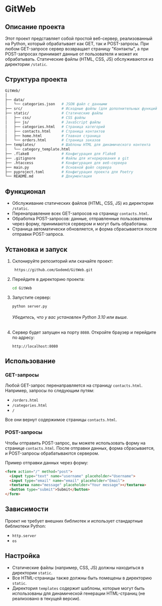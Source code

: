 # GitWeb

## Описание проекта

Этот проект представляет собой простой веб-сервер, реализованный на Python, который обрабатывает как GET, так и POST-запросы. При любом GET-запросе сервер возвращает страницу "Контакты", а при POST-запросах принимает данные от пользователя и может их обрабатывать. Статические файлы (HTML, CSS, JS) обслуживаются из директории `/static`.

## Структура проекта

```bash
GitWeb/
│
├── data/
│   └── categories.json   # JSON файл с данными
├── src/                  # Исходные файлы (для дополнительных функций Backend-разработки)
├── static/               # Статические файлы
│   ├── css/              # CSS файлы
│   ├── js/               # JavaScript файлы
│   ├── categories.html   # Страница категорий
│   ├── contacts.html     # Страница контактов
│   ├── home.html         # Главная страница
│   └── orders.html       # Страница заказов
├── templates/            # Шаблоны HTML для динамического контента
│   └── category_template.html
├── .flake8               # Конфигурация для Flake8
├── .gitignore            # Файлы для игнорирования в git
├── .htaccess             # Конфигурация для веб-сервера
├── main.py               # Основной файл сервера
├── pyproject.toml        # Конфигурация проекта для Poetry
└── README.md             # Документация
```

## Функционал

- Обслуживание статических файлов (HTML, CSS, JS) из директории `/static`.
- Перенаправление всех GET-запросов на страницу `contacts.html`.
- Обработка POST-запросов: данные, отправленные пользователем через форму, принимаются сервером и могут быть обработаны.
- Страница автоматически обновляется, и форма сбрасывается после отправки POST-запроса.

## Установка и запуск

1. Склонируйте репозиторий или скачайте проект:
   ```bash
    https://github.com/Godemd/GitWeb.git
   ```

2. Перейдите в директорию проекта:
   ```bash
   cd GitWeb
   ```

3. Запустите сервер:
   ```bash
   python server.py
   ```
   ###### Убедитесь, что у вас установлен Python 3.10 или выше.

4. Сервер будет запущен на порту `8080`. Откройте браузер и перейдите по адресу:
   ```
   http://localhost:8080
   ```

## Использование

### GET-запросы

Любой GET-запрос перенаправляется на страницу `contacts.html`. Например, запросы по следующим путям:

- `/orders.html`
- `/categories.html`
- `/`

Все они вернут содержимое страницы `contacts.html`.

### POST-запросы

Чтобы отправить POST-запрос, вы можете использовать форму на странице `contacts.html`. После отправки данных, форма сбрасывается, и POST-запросы обрабатываются сервером.

Пример отправки данных через форму:

```html
<form action="/" method="post">
  <input type="text" name="username" placeholder="Username">
  <input type="email" name="email" placeholder="Email">
  <textarea name="message" placeholder="Your message"></textarea>
  <button type="submit">Submit</button>
</form>
```

## Зависимости

Проект не требует внешних библиотек и использует стандартные библиотеки Python:
- `http.server`
- `os`

## Настройка

- Статические файлы (например, CSS, JS) должны находиться в директории `static`.
- Все HTML-страницы также должны быть помещены в директорию `static`.
- Директория `templates` содержит шаблоны, которые могут быть использованы для динамической генерации HTML-страниц (не реализовано в текущей версии).
